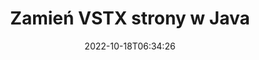 ---
############################# Static ############################
layout: "auto-gen-merger"
date: 2022-10-18T06:34:26
draft: false
otherformats: html mht mhtml odp ods odt one otp ott pdf pps ppsx ppt pptx rtf tex

############################# Head ############################
head_title: "Zamień i zamień VSTX strony w Java"
head_description: "Zamień i zamień pozycje dwóch stron w pliku VSTX w Java za pomocą interfejsu API łączenia dokumentów."

############################# Header ############################
title: "Zamień VSTX strony w Java"
description: "Zamień strony VSTX na kilka wierszy kodu Java."
bg_image: "https://cms.admin.containerize.com/templates/aspose/App_Themes/V3/images/bg/header1.png"
bg_overlay: false
button:
    enable: true
    icon: "fas fa-arrow-down"
    label: "Pobierz darmową wersję próbną"
    link: "https://downloads.groupdocs.com/merger/java"

############################# SubMenu ############################
submenu:
    enable: true

    left:
        img_alt: "GroupDocs.Merger for Java"
        image: "https://cms.admin.containerize.com/templates/groupdocs/images/product-logos/90x90-noborder/groupdocs-merger-java.png"
        product: "GroupDocs.Merger"
        platform: "Java"

    middle:
        button:

            # button loop
            - link: "https://apireference.groupdocs.com/merger/java"
              text: "Dokumentacja API"

            # button loop
            - link: "https://github.com/groupdocs-merger"
              text: "Przykłady kodu"

            # button loop
            - link: "https://products.groupdocs.app/merger/family"
              text: "Prezentacje na żywo"

            # button loop
            - link: "https://purchase.groupdocs.com/pricing/merger/java"
              text: "cennik"

    right:
        link_download: "https://downloads.groupdocs.com/merger"
        link_learn: "https://docs.groupdocs.com/merger/java"
        link_buy: "https://purchase.groupdocs.com"

############################# About ############################
about:
    enable: true
    title: "Informacje o interfejsie API GroupDocs.Merger for Java"
    content: |
        [GroupDocs.Merger for Java](/pl/merger/java/) oferuje proste rozwiązanie do bezpiecznego łączenia i dzielenia między szeroką gamą formatów dokumentów, w tym PDF, Microsoft Office (Word, Excel, PowerPoint , OneNote), OpenDocument, HTML, obrazy i wiele innych w aplikacjach Java. Dodając zaledwie kilka linijek kodu, wykonaj kilka operacji na dokumentach, takich jak przenoszenie, usuwanie, obracanie, zamiana, wyodrębnianie lub zmiana orientacji stron w dokumentach. Interfejs API scalania dokumentów obsługuje również podgląd stron dokumentu w postaci obrazu w celu analizy struktury dokumentu, formatowania i treści na stronie.
        
        GroupDocs.Merger API to właściwy wybór dla rozwiązań korporacyjnych, które wymagają funkcji wymiany stron plików. Te interfejsy API są dobrze obsługiwane we wszystkich głównych systemach operacyjnych i platformach, w tym J2SE 7.0 (1.7), J2SE 8.0 (1.8), Java 10.

############################# Steps ############################
steps:
    enable: true
    title_left: "Zamień strony plików VSTX w Java"
    content_left: |
        [GroupDocs.Merger for Java](/pl/merger/java/) ułatwia programistom Java wymianę stron w pliku VSTX, wykonując kilka prostych kroków .
        
        * Zainicjuj **SwapOptions**, aby określić numery stron do wymiany.
        * Utwórz nową instancję **Scalanie** i przekaż ścieżkę dokumentu źródłowego jako parametr konstruktora.
        * Wywołaj **swapPages** i przekaż obiekt **SwapOptions**.
        * Wywołaj **save** i określ ścieżkę do pliku, aby zapisać wynikowy dokument.

    title_right: "wymagania systemowe"
    content_right: |
        Interfejsy API GroupDocs.Merger for Java są obsługiwane na wszystkich głównych platformach i systemach operacyjnych. Przed wykonaniem poniższego kodu upewnij się, że masz zainstalowane w systemie następujące wymagania wstępne.

        * Systemy operacyjne: Microsoft Windows, Linux, MacOS
        * Środowiska programistyczne: NetBeans, IntelliJ IDEA, Eclipse
        * Ramy: J2SE 7.0 (1.7), J2SE 8.0 (1.8), Java 10
        * Pobierz najnowszą wersję GroupDocs.Merger for Java z [Maven](https://repository.groupdocs.com/webapp/#/artifacts/browse/tree/General/repo/com/groupdocs/groupdocs-merger)
         
    code: |
     {{% merger/additional-styles %}}
     {{< merger/code-merger title="Jak zamienić strony pliku VSTX przy użyciu przykładowego kodu Java">}}

        ```java    
        // Zamień strony plików VSTX za pomocą GroupDocs.Merger API
        int pageNumber1 = 6;
        int pageNumber2 = 1;

        // Zainicjuj klasę SwapOptions, aby określić numery stron do zamiany
        SwapOptions swapOptions = new SwapOptions(pageNumber2, pageNumber1);

        // Utwórz wystąpienie połączenia z wejściowym dokumentem VSTX
        Merger merger = new Merger("input.vstx");

        // Wywołaj metodę SwapPages i przekaż do niej obiekt SwapOptions
        merger.swapPages(swapOptions);
    
        // Wywołaj metodę Save i podaj żądaną ścieżkę pliku, aby zapisać dokument wyjściowy
        merger.save("output.vstx");
        ```
     {{< /merger/code-merger >}}

############################# Demos ############################
demos:
    enable: true
    title: "Prezentacje na żywo – zamień VSTX strony plików online"
    content: |
       Zamień strony plików VSTX już teraz, odwiedzając witrynę [GroupDocs.Merger Live Demos](https://products.groupdocs.app/splitter/swap-pages/vstx).
       Demo na żywo ma następujące zalety.
        
############################# About Formats ############################
about_formats:
    enable: true

############################# More Formats ############################
more_formats:
    enable: true
    title: "Zamień strony innych formatów plików"
    content: |
        Java łączy i dzieli interfejs API dla formatów plików i obrazów. Zamień niektóre z popularnych formatów plików, jak podano poniżej.

############################# Back to top ###############################
back_to_top:
    enable: true
---
